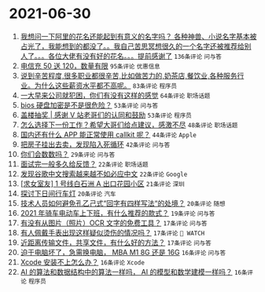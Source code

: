 # 2021-06-30

1. [我想问一下阿里的花名还能起到有意义的名字吗？ 各种神兽、小说名字基本被占光了，我能想到的都没了。。我自己苦思冥想很久的一个名字还被推荐给别人了。。。各位大佬有没有好的花名。。。提前感谢了](https://www.v2ex.com/t/786614) `136条评论` `问与答`
1. [电信充 50 送 120，数量有限](https://www.v2ex.com/t/786670) `95条评论` `优惠信息`
1. [说到辛苦程度,很多职业都很辛苦,比如做苦力的,奶茶店,餐饮业,各种服务行业。为什么这些薪资水平都不高呢。](https://www.v2ex.com/t/786671) `83条评论` `程序员`
1. [一大早来公司就犯困，你们有没有这样的感觉](https://www.v2ex.com/t/786593) `64条评论` `职场话题`
1. [bios 硬盘加密是不是很危险？](https://www.v2ex.com/t/786589) `53条评论` `问与答`
1. [盖楼抽奖 | 感谢 V 站老哥们的认同和鼓励](https://www.v2ex.com/t/786773) `53条评论` `程序员`
1. [怎么选择下一份工作？希望大哥们给点建议，感激不尽](https://www.v2ex.com/t/786660) `48条评论` `职场话题`
1. [国内还有什么 APP 能正常使用 callkit 呢？](https://www.v2ex.com/t/786643) `44条评论` `Apple`
1. [把房子挂出去卖，发现陷入死循环](https://www.v2ex.com/t/786601) `42条评论` `问与答`
1. [你们会数数吗？](https://www.v2ex.com/t/786698) `29条评论` `问与答`
1. [面试完一般多久给反馈？](https://www.v2ex.com/t/786729) `22条评论` `职场话题`
1. [发现谷歌中文搜索越来越不如必应中文](https://www.v2ex.com/t/786717) `22条评论` `Google`
1. [[求女室友] 1 号线白石洲 A 出口花园小区](https://www.v2ex.com/t/786629) `21条评论` `深圳`
1. [探讨下日间行车灯](https://www.v2ex.com/t/786760) `20条评论` `汽车`
1. [技术人员如何避免孔乙己式“回字有四样写法“的处境？](https://www.v2ex.com/t/786678) `20条评论` `随想`
1. [2021 年骑车电动车上下班，有什么推荐的款式？](https://www.v2ex.com/t/786666) `19条评论` `问与答`
1. [有没有从图片（照片）OCR 文字的免费工具？](https://www.v2ex.com/t/786728) `17条评论` `问与答`
1. [有人佩戴手表出现这样疑似烫伤的情况吗？](https://www.v2ex.com/t/786610) `17条评论` ` WATCH`
1. [近距离传输文件，共享文件，有什么好的方法？](https://www.v2ex.com/t/786606) `17条评论` `问与答`
1. [迫于电脑坏了，急需换电脑， MBA M1 8G 还是 16G](https://www.v2ex.com/t/786650) `16条评论` `问与答`
1. [Xcode 安装不上怎么办？](https://www.v2ex.com/t/786630) `16条评论` `Xcode`
1. [AI 的算法和数据结构中的算法一样吗， AI 的模型和数学建模一样吗？](https://www.v2ex.com/t/786596) `16条评论` `程序员`
